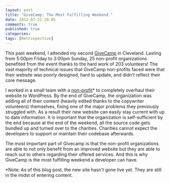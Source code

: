 ```yaml
---
layout: post
title: "GiveCamp: The Most Fulfilling Weekend."
date: 2012-07-22 20:05
comments: true
published: true
categories: 
tags: [Retrospective]
---
```


This past weekend, I attended my second [GiveCamp](http://givecamp.org) in Cleveland. Lasting from 5:00pm Friday to 3:00pm Sunday, 25 non-profit organizations benefited from the event thanks to the hard work of 203 volunteers!  The vast majority of technical issues that GiveCamp non-profits faced were that their website was poorly designed, hard to update, and didn't reflect their core message.

I worked in a small team with a [non-profit](http://galvintherapycenter.com)* to completely overhaul their website to WordPress. By the end of GiveCamp, the organization was adding all of their content (heavily edited thanks to the copywriter volunteers) themselves, fixing one of the major problems they previously struggled with. As a result their new website can easily stay current with up to date information. It is important that the organization is self-sufficient by the end because at the end of the weekend, all the source code gets bundled up and turned over to the charities. Charities cannot expect the developers to support or maintain their codebase afterwards.

The most important part of Givecamp is that the non-profit organizations are able to not only benefit from an improved website but they are able to reach out to others regarding their offered services. And this is why GiveCamp is the most fulfilling weekend a developer can have.

*Note: As of this blog post, the new site hasn't gone live yet. They are still in the midst of entering content.